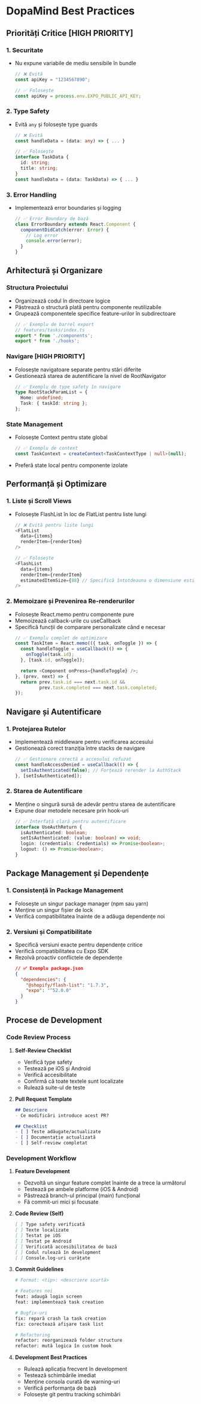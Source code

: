 # DopaMind Best Practices

## Priorități Critice [HIGH PRIORITY]

### 1. Securitate
- Nu expune variabile de mediu sensibile în bundle
  ```typescript
  // ❌ Evită
  const apiKey = "1234567890";
  
  // ✅ Folosește
  const apiKey = process.env.EXPO_PUBLIC_API_KEY;
  ```

### 2. Type Safety
- Evită `any` și folosește type guards
  ```typescript
  // ❌ Evită
  const handleData = (data: any) => { ... }
  
  // ✅ Folosește
  interface TaskData {
    id: string;
    title: string;
  }
  const handleData = (data: TaskData) => { ... }
  ```

### 3. Error Handling
- Implementează error boundaries și logging
  ```typescript
  // ✅ Error Boundary de bază
  class ErrorBoundary extends React.Component {
    componentDidCatch(error: Error) {
      // Log error
      console.error(error);
    }
  }
  ```

## Arhitectură și Organizare

### Structura Proiectului
- Organizează codul în directoare logice
- Păstrează o structură plată pentru componente reutilizabile
- Grupează componentele specifice feature-urilor în subdirectoare
  ```typescript
  // ✅ Exemplu de barrel export
  // features/tasks/index.ts
  export * from './components';
  export * from './hooks';
  ```

### Navigare [HIGH PRIORITY]
- Folosește navigatoare separate pentru stări diferite
- Gestionează starea de autentificare la nivel de RootNavigator
  ```typescript
  // ✅ Exemplu de type safety în navigare
  type RootStackParamList = {
    Home: undefined;
    Task: { taskId: string };
  };
  ```

### State Management
- Folosește Context pentru state global
  ```typescript
  // ✅ Exemplu de context
  const TaskContext = createContext<TaskContextType | null>(null);
  ```
- Preferă state local pentru componente izolate

## Performanță și Optimizare

### 1. Liste și Scroll Views
- Folosește FlashList în loc de FlatList pentru liste lungi
  ```typescript
  // ❌ Evită pentru liste lungi
  <FlatList
    data={items}
    renderItem={renderItem}
  />

  // ✅ Folosește
  <FlashList
    data={items}
    renderItem={renderItem}
    estimatedItemSize={88} // Specifică întotdeauna o dimensiune estimată
  />
  ```

### 2. Memoizare și Prevenirea Re-renderurilor
- Folosește React.memo pentru componente pure
- Memoizează callback-urile cu useCallback
- Specifică funcții de comparare personalizate când e necesar
  ```typescript
  // ✅ Exemplu complet de optimizare
  const TaskItem = React.memo(({ task, onToggle }) => {
    const handleToggle = useCallback(() => {
      onToggle(task.id);
    }, [task.id, onToggle]);

    return <Component onPress={handleToggle} />;
  }, (prev, next) => {
    return prev.task.id === next.task.id &&
           prev.task.completed === next.task.completed;
  });
  ```

## Navigare și Autentificare

### 1. Protejarea Rutelor
- Implementează middleware pentru verificarea accesului
- Gestionează corect tranziția între stacks de navigare
  ```typescript
  // ✅ Gestionare corectă a accesului refuzat
  const handleAccessDenied = useCallback(() => {
    setIsAuthenticated(false); // Forțează rerender la AuthStack
  }, [setIsAuthenticated]);
  ```

### 2. Starea de Autentificare
- Menține o singură sursă de adevăr pentru starea de autentificare
- Expune doar metodele necesare prin hook-uri
  ```typescript
  // ✅ Interfață clară pentru autentificare
  interface UseAuthReturn {
    isAuthenticated: boolean;
    setIsAuthenticated: (value: boolean) => void;
    login: (credentials: Credentials) => Promise<boolean>;
    logout: () => Promise<boolean>;
  }
  ```

## Package Management și Dependențe

### 1. Consistență în Package Management
- Folosește un singur package manager (npm sau yarn)
- Menține un singur fișier de lock
- Verifică compatibilitatea înainte de a adăuga dependențe noi

### 2. Versiuni și Compatibilitate
- Specifică versiuni exacte pentru dependențe critice
- Verifică compatibilitatea cu Expo SDK
- Rezolvă proactiv conflictele de dependențe
  ```json
  // ✅ Exemplu package.json
  {
    "dependencies": {
      "@shopify/flash-list": "1.7.3",
      "expo": "^52.0.0"
    }
  }
  ```

## Procese de Development

### Code Review Process
1. **Self-Review Checklist**
   - Verifică type safety
   - Testează pe iOS și Android
   - Verifică accesibilitate
   - Confirmă că toate textele sunt localizate
   - Rulează suite-ul de teste

2. **Pull Request Template**
   ```markdown
   ## Descriere
   - Ce modificări introduce acest PR?
   
   ## Checklist
   - [ ] Teste adăugate/actualizate
   - [ ] Documentație actualizată
   - [ ] Self-review completat
   ```

### Development Workflow

1. **Feature Development**
   - Dezvoltă un singur feature complet înainte de a trece la următorul
   - Testează pe ambele platforme (iOS & Android)
   - Păstrează branch-ul principal (main) funcțional
   - Fă commit-uri mici și focusate

2. **Code Review (Self)**
   ```markdown
   [ ] Type safety verificată
   [ ] Texte localizate
   [ ] Testat pe iOS
   [ ] Testat pe Android
   [ ] Verificată accesibilitatea de bază
   [ ] Codul rulează în development
   [ ] Console.log-uri curățate
   ```

3. **Commit Guidelines**
   ```bash
   # Format: <tip>: <descriere scurtă>
   
   # Features noi
   feat: adaugă login screen
   feat: implementează task creation
   
   # Bugfix-uri
   fix: repară crash la task creation
   fix: corectează afișare task list
   
   # Refactoring
   refactor: reorganizează folder structure
   refactor: mută logica în custom hook
   ```

4. **Development Best Practices**
   - Rulează aplicația frecvent în development
   - Testează schimbările imediat
   - Menține consola curată de warning-uri
   - Verifică performanța de bază
   - Folosește git pentru tracking schimbări
